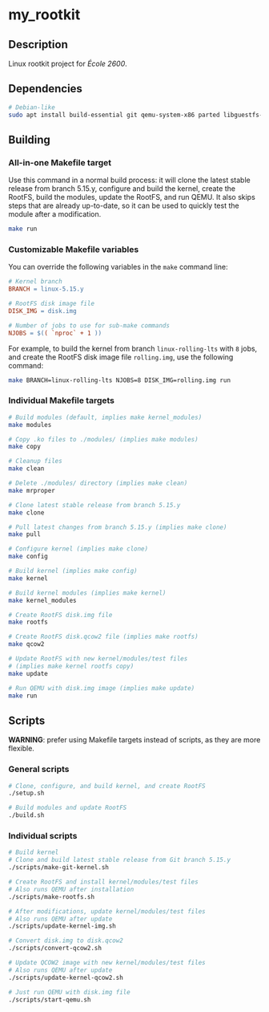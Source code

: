 # my\_rootkit

## Description

Linux rootkit project for *École 2600*.

## Dependencies

```bash
# Debian-like
sudo apt install build-essential git qemu-system-x86 parted libguestfs-tools flex libelf-dev docker.io grub-pc-bin bison libssl-dev
```

## Building

### All-in-one Makefile target

Use this command in a normal build process: it will clone the latest stable release from branch 5.15.y, configure and build the kernel, create the RootFS, build the modules, update the RootFS, and run QEMU.
It also skips steps that are already up-to-date, so it can be used to quickly test the module after a modification.

```bash
make run
```

### Customizable Makefile variables

You can override the following variables in the `make` command line:

```makefile
# Kernel branch
BRANCH = linux-5.15.y

# RootFS disk image file
DISK_IMG = disk.img

# Number of jobs to use for sub-make commands
NJOBS = $(( `nproc` + 1 ))
```

For example, to build the kernel from branch `linux-rolling-lts` with `8` jobs, and create the RootFS disk image file `rolling.img`, use the following command:

```bash
make BRANCH=linux-rolling-lts NJOBS=8 DISK_IMG=rolling.img run
```

### Individual Makefile targets

```bash
# Build modules (default, implies make kernel_modules)
make modules

# Copy .ko files to ./modules/ (implies make modules)
make copy

# Cleanup files
make clean

# Delete ./modules/ directory (implies make clean)
make mrproper

# Clone latest stable release from branch 5.15.y
make clone

# Pull latest changes from branch 5.15.y (implies make clone)
make pull

# Configure kernel (implies make clone)
make config

# Build kernel (implies make config)
make kernel

# Build kernel modules (implies make kernel)
make kernel_modules

# Create RootFS disk.img file
make rootfs

# Create RootFS disk.qcow2 file (implies make rootfs)
make qcow2

# Update RootFS with new kernel/modules/test files
# (implies make kernel rootfs copy)
make update

# Run QEMU with disk.img image (implies make update)
make run
```

## Scripts

**WARNING**: prefer using Makefile targets instead of scripts, as they are more flexible.

### General scripts

```bash
# Clone, configure, and build kernel, and create RootFS
./setup.sh

# Build modules and update RootFS
./build.sh
```

### Individual scripts

```bash
# Build kernel
# Clone and build latest stable release from Git branch 5.15.y
./scripts/make-git-kernel.sh

# Create RootFS and install kernel/modules/test files
# Also runs QEMU after installation
./scripts/make-rootfs.sh

# After modifications, update kernel/modules/test files
# Also runs QEMU after update
./scripts/update-kernel-img.sh

# Convert disk.img to disk.qcow2
./scripts/convert-qcow2.sh

# Update QCOW2 image with new kernel/modules/test files
# Also runs QEMU after update
./scripts/update-kernel-qcow2.sh

# Just run QEMU with disk.img file
./scripts/start-qemu.sh
```
